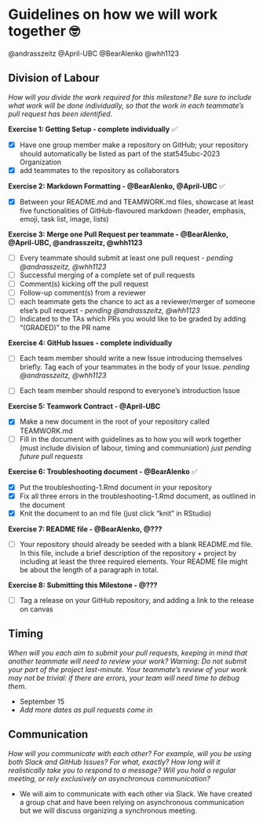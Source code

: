 # Guidelines on how we will work together  🤓

@andrasszeitz
@April-UBC
@BearAlenko
@whh1123

 ## Division of Labour
 _How will you divide the work required for this milestone? Be sure to include what work will be done individually, so that the work in each teammate’s pull request has been identified._
   
**Exercise 1: Getting Setup - complete individually** ✅
   - [x] Have one group member make a repository on GitHub; your repository should automatically be listed as part of the stat545ubc-2023 Organization
   - [x] add teammates to the repository as collaborators

**Exercise 2: Markdown Formatting - @BearAlenko, @April-UBC** ✅
   - [x] Between your README.md and TEAMWORK.md files, showcase at least five functionalities of GitHub-flavoured markdown (header, emphasis, emoji, task list, image, lists)

**Exercise 3: Merge one Pull Request per teammate - @BearAlenko, @April-UBC, @andrasszeitz, @whh1123**
   - [ ] Every teammate should submit at least one pull request - _pending @andrasszeitz, @whh1123_
   - [ ] Successful merging of a complete set of pull requests
   - [ ] Comment(s) kicking off the pull request
   - [ ] Follow-up comment(s) from a reviewer
   - [ ] each teammate gets the chance to act as a reviewer/merger of someone else’s pull request - _pending @andrasszeitz, @whh1123_
   - [ ] Indicated to the TAs which PRs you would like to be graded by adding “(GRADED)” to the PR name
    
**Exercise 4: GitHub Issues - complete individually**
   - [ ] Each team member should write a new Issue introducing themselves briefly. Tag each of your teammates in the body of your Issue. _pending @andrasszeitz, @whh1123_
 - [ ] Each team member should respond to everyone’s introduction Issue
   

**Exercise 5: Teamwork Contract - @April-UBC**
   - [x] Make a new document in the root of your repository called TEAMWORK.md
   - [ ] Fill in the document with guidelines as to how you will work together (must include division of labour, timing and communiation) _just pending future pull requests_

**Exercise 6: Troubleshooting document - @BearAlenko** ✅
   - [x] Put the troubleshooting-1.Rmd document in your repository
   - [x] Fix all three errors in the troubleshooting-1.Rmd document, as outlined in the document
   - [x] Knit the document to an md file (just click “knit” in RStudio)

**Exercise 7: README file - @BearAlenko, @???**
- [ ] Your repository should already be seeded with a blank README.md file. In this file, include a brief description of the repository + project by including at least the three required elements. Your README file might be about the length of a paragraph in total.

**Exercise 8: Submitting this Milestone - @???**
- [ ] Tag a release on your GitHub repository, and adding a link to the release on canvas

## Timing

_When will you each aim to submit your pull requests, keeping in mind that another teammate will need to review your work? Warning: Do not submit your part of the project last-minute. Your teammate’s review of your work may not be trivial: if there are errors, your team will need time to debug them._

  * September 15
  * _Add more dates as pull requests come in_
    

    
## Communication

_How will you communicate with each other? For example, will you be using both Slack and GitHub Issues? For what, exactly? How long will it realistically take you to respond to a message? Will you hold a regular meeting, or rely exclusively on asynchronous communication?_

  * We will aim to communicate with each other via Slack. We have created a group chat and have been relying on asynchronous communication but we will discuss organizing a synchronous meeting.

 

